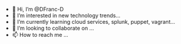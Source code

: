 - 👋 Hi, I’m @DFranc-D
- 👀 I’m interested in new technology trends...
- 🌱 I’m currently learning cloud services, splunk, puppet, vagrant...
- 💞️ I’m looking to collaborate on ...
- 📫 How to reach me ...

<!---
DFranc-D/DFranc-D is a ✨ special ✨ repository because its `README.md` (this file) appears on your GitHub profile.
You can click the Preview link to take a look at your changes.
--->
